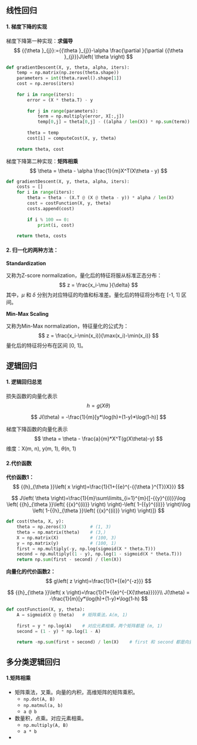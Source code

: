 ## 线性回归

#### 1. 梯度下降的实现

梯度下降第一种实现：**求偏导**
$$
{{\theta }_{j}}:={{\theta }_{j}}-\alpha \frac{\partial }{\partial {{\theta }_{j}}}J\left( \theta  \right)
$$

```python
def gradientDescent(X, y, theta, alpha, iters):
    temp = np.matrix(np.zeros(theta.shape))
    parameters = int(theta.ravel().shape[1])
    cost = np.zeros(iters)
    
    for i in range(iters):
        error = (X * theta.T) - y
        
        for j in range(parameters):
            term = np.multiply(error, X[:,j])
            temp[0,j] = theta[0,j] - ((alpha / len(X)) * np.sum(term))
            
        theta = temp
        cost[i] = computeCost(X, y, theta)
        
    return theta, cost
```



梯度下降第二种实现：**矩阵相乘**
$$
\theta = \theta - \alpha \frac{1}{m}X^T(X\theta - y)
$$

```python
def gradientDescent(X, y, theta, alpha, iters):
    costs = []
    for i in range(iters):
        theta = theta - (X.T @ (X @ theta - y)) * alpha / len(X)
        cost = costFunction(X, y, theta)
        costs.append(cost)
        
        if i % 100 == 0:
            print(i, cost)
        
    return theta, costs
```



#### 2. 归一化的两种方法：

**Standardization**

又称为Z-score normalization，量化后的特征将服从标准正态分布：
$$
z = \frac{x_i-\mu }{\delta}
$$
其中，$\mu$ 和 $\delta$ 分别为对应特征的均值和标准差。量化后的特征将分布在 [-1, 1] 区间。



**Min-Max Scaling**

又称为Min-Max normalization，特征量化的公式为：
$$
z = \frac{x_i-\min(x_i)}{\max(x_i)-\min(x_i)}
$$
量化后的特征将分布在区间 [0, 1]。





## 逻辑回归

#### 1. 逻辑回归总览

损失函数的向量化表示
$$
h = g(X\theta)
$$

$$
J(\theta) = -\frac{1}{m}[y*\log(h)+(1-y)*\log(1-h)]
$$

梯度下降函数的向量化表示
$$
\theta = \theta - \frac{a}{m}*X^T(g(X\theta)-y)
$$
维度：X(m, n), y(m, 1), $\theta$(n, 1)



#### 2.代价函数

**代价函数1：**
$$
{{h}_{\theta }}\left( x \right)=\frac{1}{1+{{e}^{-{{\theta }^{T}}X}}}
$$

$$
J\left( \theta  \right)=\frac{1}{m}\sum\limits_{i=1}^{m}{[-{{y}^{(i)}}\log \left( {{h}_{\theta }}\left( {{x}^{(i)}} \right) \right)-\left( 1-{{y}^{(i)}} \right)\log \left( 1-{{h}_{\theta }}\left( {{x}^{(i)}} \right) \right)]}
$$

```python
def cost(theta, X, y):
    theta = np.zeros(3)			# (1, 3)
    theta = np.matrix(theta)	# (3,)
    X = np.matrix(X)			# (100, 3)
    y = np.matrix(y)			# (100, 1)
    first = np.multiply(-y, np.log(sigmoid(X * theta.T)))
    second = np.multiply((1 - y), np.log(1 - sigmoid(X * theta.T)))
    return np.sum(first - second) / (len(X))
```



**向量化的代价函数2：**
$$
g\left( z \right)=\frac{1}{1+{{e}^{-z}}}
$$

$$
{{h}_{\theta }}\left( x \right)=\frac{1}{1+{{e}^{-{X{\theta}}}}}\\
J(\theta) = -\frac{1}{m}[y*\log(h)+(1-y)*\log(1-h)
$$

```python
def costFunction(X, y, theta):
    A = sigmoid(X @ theta)   # 矩阵乘法，A(m, 1)
    
    first = y * np.log(A)    # 对应元素相乘，两个矩阵都是 (m, 1)
    second = (1 - y) * np.log(1 - A)
    
    return -np.sum(first + second) / len(X)    # first 和 second 都是向量，此处要求和，计算总的损失
```





## 多分类逻辑回归

#### 1.矩阵相乘

- 矩阵乘法，叉乘。向量的内积，高维矩阵的矩阵乘积。
  - `np.dot(A, B)`
  - `np.matmul(a, b)`
  - `a @ b`
- 数量积，点乘。对应元素相乘。
  - `np.multiply(A, B)`
  - `a * b`
- 